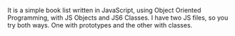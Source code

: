 It is a simple book list written in JavaScript, using Object Oriented Programming, with JS Objects and JS6 Classes. I have two JS files, so you try both ways. One with prototypes and the other with classes.
